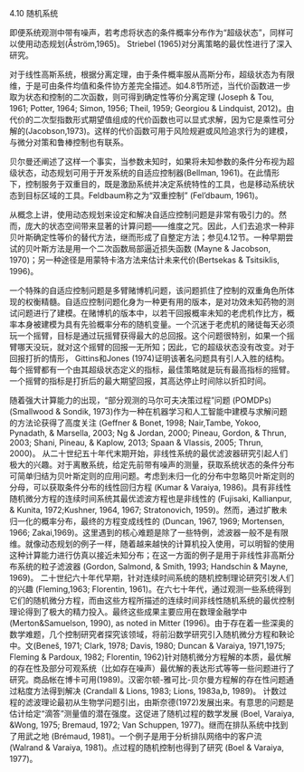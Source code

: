 4.10 随机系统

即便系统观测中带有噪声，若考虑将状态的条件概率分布作为“超级状态”，同样可以使用动态规划(Åström,1965)。 Striebel (1965)对分离策略的最优性进行了深入研究。

对于线性高斯系统，根据分离定理，由于条件概率服从高斯分布，超级状态为有限维，于是可由条件均值和条件协方差完全描述。如4.8节所述，当代价函数进一步取为状态和控制的二次函数，则可得到确定性等价分离定理 (Joseph & Tou, 1961; Potter, 1964; Simon, 1956; Theil, 1959; Georgiou & Lindquist, 2012)。由代价的二次型指数形式期望值组成的代价函数也可以显式求解，因为它是乘性可分解的(Jacobson,1973)。这样的代价函数可用于风险规避或风险追求行为的建模，与微分对策和鲁棒控制也有联系。

贝尔曼还阐述了这样一个事实，当参数未知时，如果将未知参数的条件分布视为超级状态，动态规划可用于开发系统的自适应控制器(Bellman, 1961)。在此情形下，控制服务于双重目的，既是激励系统并决定系统特性的工具，也是移动系统状态到目标区域的工具。Feldbaum称之为“双重控制” (Fel’dbaum, 1961)。

从概念上讲，使用动态规划来设定和解决自适应控制问题是非常有吸引力的。然而，庞大的状态空间带来显著的计算问题——维度之咒。因此，人们去追求一种非贝叶斯确定性等价的替代方法，继而形成了自整定方法；参见4.12节。一种早期尝试的贝叶斯方法是用一个二次函数局部逼近损失函数 (Mayne & Jacobson, 1970)；另一种途径是用蒙特卡洛方法来估计未来代价(Bertsekas & Tsitsiklis, 1996)。

一个特殊的自适应控制问题是多臂赌博机问题，该问题抓住了控制的双重角色所体现的权衡精髓。自适应控制问题化身为一种更有用的版本，是对功效未知药物的测试问题进行了建模。在赌博机的版本中，以若干回报概率未知的老虎机作比方，概率本身被建模为具有先验概率分布的随机变量。一个沉迷于老虎机的赌徒每天必须玩一个摇臂，目标是通过玩摇臂获得最大的总回报。这个问题很特别，如果一个摇臂哪天没玩，就对这个摇臂的回报一无所知；因此，它的超级状态没有改变。对于回报打折的情形， Gittins和Jones (1974)证明该著名问题具有引人入胜的结构。每个摇臂都有一个由其超级状态定义的指标，最佳策略就是玩有最高指标的摇臂。一个摇臂的指标是打折后的最大期望回报，其高达停止时间除以折扣时间。

随着强大计算能力的出现，“部分观测的马尔可夫决策过程”问题 (POMDPs)(Smallwood & Sondik, 1973)作为一种在机器学习和人工智能中建模与求解问题的方法论获得了高度关注 (Geffner & Bonet, 1998; Nair,Tambe, Yokoo, Pynadath, & Marsella, 2003; Ng & Jordan, 2000; Pineau, Gordon, & Thrun, 2003; Shani, Pineau, & Kaplow, 2013; Spaan & Vlassis, 2005; Thrun, 2000)。
从二十世纪五十年代末期开始，非线性系统的最优滤波器研究引起人们极大的兴趣。对于离散系统，给定先前带有噪声的测量，获取系统状态的条件分布可简单归结为贝叶斯定则的应用问题。考虑到未归一化的分布中忽略贝叶斯定则的分母，可以获取条件分布的线性回归方程 (Kumar & Varaiya, 1986)。具有非线性随机微分方程的连续时间系统其最优滤波方程也是非线性的 (Fujisaki, Kallianpur, & Kunita, 1972;Kushner, 1964, 1967; Stratonovich, 1959)。然而，通过扩散未归一化的概率分布，最终的方程变成线性的 (Duncan, 1967, 1969; Mortensen, 1966; Zakai,1969)。这里遇到的核心难题是除了一些特例，滤波器一般不是有限维。就像动态规划的例子一样，随着越来越快的计算机投入使用，可以明智的使用这种计算能力进行仿真以接近未知分布；在这一方面的例子是用于非线性非高斯分布系统的粒子滤波器 (Gordon, Salmond, & Smith, 1993; Handschin & Mayne, 1969)。
二十世纪六十年代早期，针对连续时间系统的随机控制理论研究引发人们的兴趣 (Fleming,1963; Florentin, 1961)。在六七十年代，通过观测一些系统得到它们的随机微分方程，而由这些方程所描述的连续时间非线性随机系统的最优控制理论得到了极大的精力投入。最终这些成果主要应用在数理金融学中(Merton&Samuelson, 1990), as noted in Mitter (1996)。由于存在着一些深奥的数学难题，几个控制研究者探究该领域，将前沿数学研究引入随机微分方程和鞅论中。文(Beneš, 1971; Clark, 1978; Davis, 1980; Duncan & Varaiya, 1971,1975; Fleming & Pardoux, 1982; Florentin, 1962)针对随机微分方程解的本质，最优解的存在性及部分可观系统（比如存在噪声）最优解的表达形式等等一些问题进行了研究。商品帐在博卡可用(1989)。汉密尔顿-雅可比-贝尔曼方程解的存在性问题通过粘度方法得到解决 (Crandall & Lions, 1983; Lions, 1983a,b, 1989)。
计数过程的滤波理论最初从生物学问题引出，由斯奈德(1972)发展出来。有意思的问题是估计给定“滴答”测量值的潜在强度。这促进了随机过程的数学发展 (Boel, Varaiya, &Wong, 1975; Bremaud, 1972; Van Schuppen, 1977)。继而在排队系统中找到了用武之地 (Brémaud, 1981)。一个例子是用于分析排队网络中的客户流 (Walrand & Varaiya, 1981)。点过程的随机控制也得到了研究 (Boel & Varaiya, 1977)。
